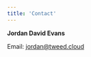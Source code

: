 ```yaml
---
title: 'Contact'
---
```


**Jordan David Evans**

Email: [jordan@tweed.cloud](mailto:jordan@tweed.cloud)
